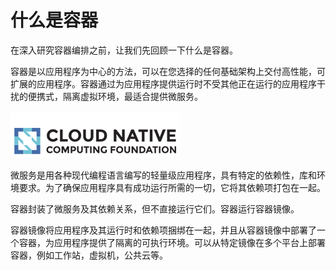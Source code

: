 # 什么是容器

在深入研究容器编排之前，让我们先回顾一下什么是容器。

容器是以应用程序为中心的方法，可以在您选择的任何基础架构上交付高性能，可扩展的应用程序。容器通过为应用程序提供运行时不受其他正在运行的应用程序干扰的便携式，隔离虚拟环境，最适合提供微服务。

![&#x5BB9;&#x5668;](../../.gitbook/assets/image%20%282%29.png)

微服务是用各种现代编程语言编写的轻量级应用程序，具有特定的依赖性，库和环境要求。为了确保应用程序具有成功运行所需的一切，它将其依赖项打包在一起。

容器封装了微服务及其依赖关系，但不直接运行它们。容器运行容器镜像。

容器镜像将应用程序及其运行时和依赖项捆绑在一起，并且从容器镜像中部署了一个容器，为应用程序提供了隔离的可执行环境。可以从特定镜像在多个平台上部署容器，例如工作站，虚拟机，公共云等。

